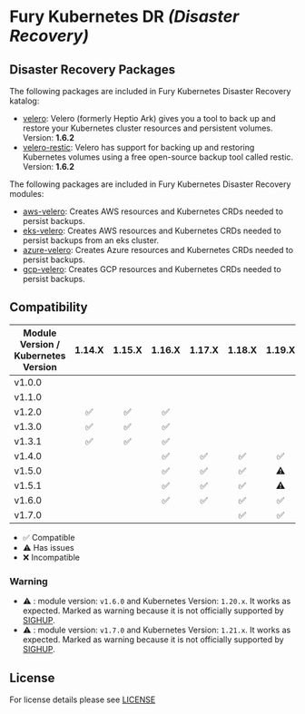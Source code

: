# Fury Kubernetes DR *(Disaster Recovery)*

## Disaster Recovery Packages

The following packages are included in Fury Kubernetes Disaster Recovery katalog:

- [velero](katalog/velero): Velero (formerly Heptio Ark) gives you a tool to
back up and restore your Kubernetes cluster resources and persistent volumes. Version: **1.6.2**
- [velero-restic](katalog/velero/velero-restic): Velero has support for backing up and restoring
Kubernetes volumes using a free open-source backup tool called restic. Version: **1.6.2**

The following packages are included in Fury Kubernetes Disaster Recovery modules:

- [aws-velero](modules/aws-velero): Creates AWS resources and Kubernetes CRDs needed to persist backups.
- [eks-velero](modules/eks-velero): Creates AWS resources and Kubernetes CRDs needed to persist backups
from an eks cluster.
- [azure-velero](modules/azure-velero): Creates Azure resources and Kubernetes CRDs needed to persist backups.
- [gcp-velero](modules/gcp-velero): Creates GCP resources and Kubernetes CRDs needed to persist backups.


## Compatibility

| Module Version / Kubernetes Version |       1.14.X       |       1.15.X       |       1.16.X       |       1.17.X       |       1.18.X       |       1.19.X       |       1.20.X       |  1.21.X   |
| ----------------------------------- | :----------------: | :----------------: | :----------------: | :----------------: | :----------------: | :----------------: | :----------------: | :-------: |
| v1.0.0                              |                    |                    |                    |                    |                    |                    |                    |           |
| v1.1.0                              |                    |                    |                    |                    |                    |                    |                    |           |
| v1.2.0                              | :white_check_mark: | :white_check_mark: | :white_check_mark: |                    |                    |                    |                    |           |
| v1.3.0                              | :white_check_mark: | :white_check_mark: | :white_check_mark: |                    |                    |                    |                    |           |
| v1.3.1                              | :white_check_mark: | :white_check_mark: | :white_check_mark: |                    |                    |                    |                    |           |
| v1.4.0                              |                    |                    | :white_check_mark: | :white_check_mark: | :white_check_mark: | :white_check_mark: |                    |           |
| v1.5.0                              |                    |                    | :white_check_mark: | :white_check_mark: | :white_check_mark: |     :warning:      |                    |           |
| v1.5.1                              |                    |                    | :white_check_mark: | :white_check_mark: | :white_check_mark: |     :warning:      |                    |           |
| v1.6.0                              |                    |                    | :white_check_mark: | :white_check_mark: | :white_check_mark: | :white_check_mark: |     :warning:      |           |
| v1.7.0                              |                    |                    |                    |                    | :white_check_mark: | :white_check_mark: | :white_check_mark: | :warning: |

- :white_check_mark: Compatible
- :warning: Has issues
- :x: Incompatible

### Warning

- :warning: : module version: `v1.6.0` and Kubernetes Version: `1.20.x`. It works as expected. Marked as warning
because it is not officially supported by [SIGHUP](https://sighup.io).
- :warning: : module version: `v1.7.0` and Kubernetes Version: `1.21.x`. It works as expected. Marked as warning
because it is not officially supported by [SIGHUP](https://sighup.io).

## License

For license details please see [LICENSE](./LICENSE)
